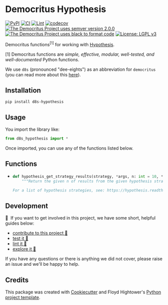 # Democritus Hypothesis

[![PyPI](https://img.shields.io/pypi/v/d8s-hypothesis.svg)](https://pypi.python.org/pypi/d8s-hypothesis)
[![CI](https://github.com/democritus-project/d8s-hypothesis/workflows/CI/badge.svg)](https://github.com/democritus-project/d8s-hypothesis/actions)
[![Lint](https://github.com/democritus-project/d8s-hypothesis/workflows/Lint/badge.svg)](https://github.com/democritus-project/d8s-hypothesis/actions)
[![codecov](https://codecov.io/gh/democritus-project/d8s-hypothesis/branch/main/graph/badge.svg?token=V0WOIXRGMM)](https://codecov.io/gh/democritus-project/d8s-hypothesis)
[![The Democritus Project uses semver version 2.0.0](https://img.shields.io/badge/-semver%20v2.0.0-22bfda)](https://semver.org/spec/v2.0.0.html)
[![The Democritus Project uses black to format code](https://img.shields.io/badge/code%20style-black-000000.svg)](https://github.com/psf/black)
[![License: LGPL v3](https://img.shields.io/badge/License-LGPL%20v3-blue.svg)](https://choosealicense.com/licenses/lgpl-3.0/)

Democritus functions<sup>[1]</sup> for working with [Hypothesis](https://hypothesis.readthedocs.io/en/latest/).

[1] Democritus functions are <i>simple, effective, modular, well-tested, and well-documented</i> Python functions.

We use `d8s` (pronounced "dee-eights") as an abbreviation for `democritus` (you can read more about this [here](https://github.com/democritus-project/roadmap#what-is-d8s)).

## Installation

```
pip install d8s-hypothesis
```

## Usage

You import the library like:

```python
from d8s_hypothesis import *
```

Once imported, you can use any of the functions listed below.

## Functions

  - ```python
    def hypothesis_get_strategy_results(strategy, *args, n: int = 10, **kwargs):
        """Return the given n of results from the given hypothesis strategy.
    
    For a list of hypothesis strategies, see: https://hypothesis.readthedocs.io/en/latest/data.html."""
    ```

## Development

👋 &nbsp;If you want to get involved in this project, we have some short, helpful guides below:

- [contribute to this project 🥇][contributing]
- [test it 🧪][local-dev]
- [lint it 🧹][local-dev]
- [explore it 🔭][local-dev]

If you have any questions or there is anything we did not cover, please raise an issue and we'll be happy to help.

## Credits

This package was created with [Cookiecutter](https://github.com/audreyr/cookiecutter) and Floyd Hightower's [Python project template](https://github.com/fhightower-templates/python-project-template).

[contributing]: https://github.com/democritus-project/.github/blob/main/CONTRIBUTING.md#contributing-a-pr-
[local-dev]: https://github.com/democritus-project/.github/blob/main/CONTRIBUTING.md#local-development-
